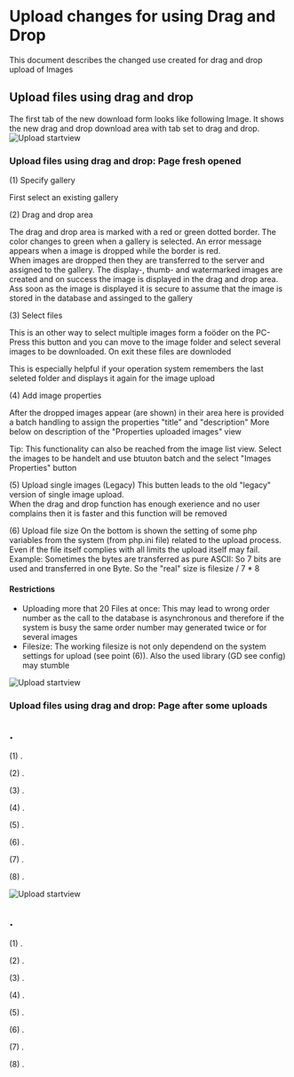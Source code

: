 # Upload changes for using Drag and Drop

This document describes the changed use created for drag and drop upload of Images

## Upload files using drag and drop

The first tab of the new download form looks like following Image. It shows the new drag and drop download area with tab set to drag and drop.
![Upload startview](https://github.com/RSGallery2/RSGallery2_Project/blob/master/Documentation/Images/Upload.DragAndDrop.01.png?raw=true)

### Upload files using drag and drop: Page fresh opened

(1) Specify gallery

First select an existing gallery

(2) Drag and drop area

The drag and drop area is marked with a red or green dotted border. The color changes to green when a gallery is selected. An error message appears when a image is dropped while the border is red.  
When images are dropped then they are transferred to the server and assigned to the gallery. The display-, thumb- and watermarked images are created and on success the image is displayed in the drag and drop area.  
Ass soon as the image is displayed it is secure to assume that the image is stored in the database and assinged to the gallery

(3) Select files

This is an other way to select multiple images form a foöder on the PC- Press this button and you can move to the image folder and select several images to be downloaded. On exit these files are downloded

This is especially helpful if your operation system remembers the last seleted folder and displays it again for the image upload

(4) Add image properties

After the dropped images appear (are shown) in their area here is provided a batch handling to assign the properties "title" and "description"
More below on description of the "Properties uploaded images" view

Tip:  This functionality can also be reached from the image list view. Select the images to be handelt and use btuuton batch and the select "Images Properties" button

(5) Upload single images (Legacy)
This butten leads to the old "legacy" version of single image upload.  
When the drag and drop function has enough exerience and no user complains then it is faster and this function will be removed

(6) Upload file size
On the bottom is shown the setting of some php variables from the system (from php.ini file) related to the upload process. Even if the file itself complies with all limits the upload itself may fail.
Example: Sometimes the bytes are transferred as pure ASCII: So 7 bits are used and transferred in one Byte. So the "real" size is filesize / 7 * 8

#### Restrictions

 * Uploading more that 20 Files at once: This may lead to wrong order number as the call to the database is asynchronous and therefore if the system is busy the same order number may generated twice or for several images
 * Filesize: The working filesize is not only dependend on the system settings for upload (see point (6)). Also the used library (GD see config) may stumble

![Upload startview](https://github.com/RSGallery2/RSGallery2_Project/blob/master/Documentation/Images/Upload.DragAndDrop.02.png?raw=true)

### Upload files using drag and drop: Page after some uploads


## .
(1) .

(2) .

(3) .

(4) .

(5) .

(6) .

(7) .

(8) .




![Upload startview](https://github.com/RSGallery2/RSGallery2_Project/blob/master/Documentation/Images/Upload.ImageProperties.png?raw=true)

## .
(1) .

(2) .

(3) .

(4) .

(5) .

(6) .

(7) .

(8) .
